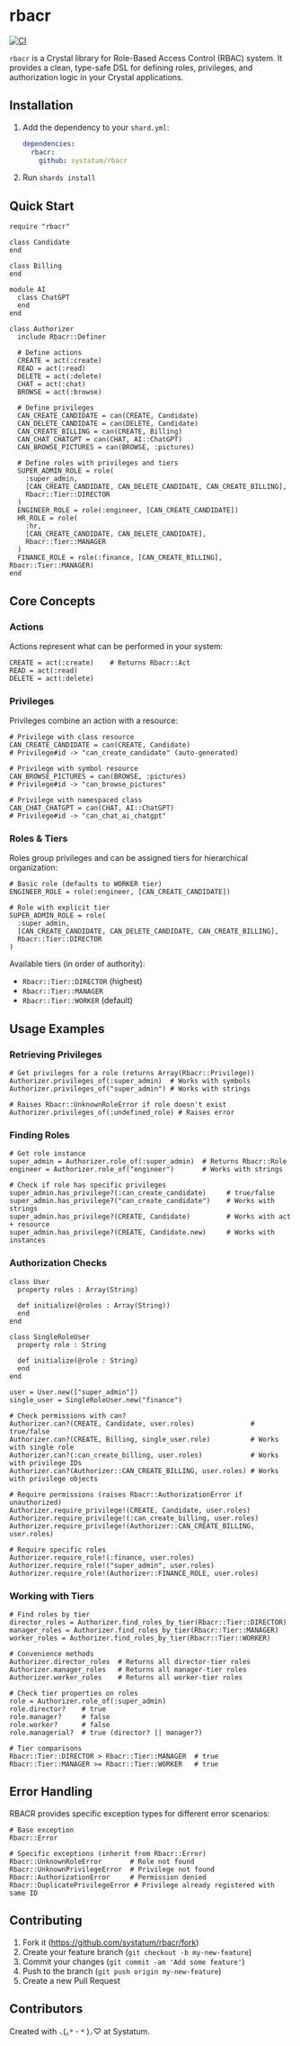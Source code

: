 # rbacr

[![CI](https://github.com/systatum/rbacr/actions/workflows/ci.yml/badge.svg)](https://github.com/systatum/rbacr/actions/workflows/ci.yml)

`rbacr` is a Crystal library for Role-Based Access Control (RBAC) system. It provides a clean, type-safe DSL for defining roles, privileges, and authorization logic in your Crystal applications.

## Installation

1. Add the dependency to your `shard.yml`:

   ```yaml
   dependencies:
     rbacr:
       github: systatum/rbacr
   ```

2. Run `shards install`

## Quick Start

```crystal
require "rbacr"

class Candidate
end

class Billing
end

module AI
  class ChatGPT
  end
end

class Authorizer
  include Rbacr::Definer

  # Define actions
  CREATE = act(:create)
  READ = act(:read)
  DELETE = act(:delete)
  CHAT = act(:chat)
  BROWSE = act(:browse)

  # Define privileges
  CAN_CREATE_CANDIDATE = can(CREATE, Candidate)
  CAN_DELETE_CANDIDATE = can(DELETE, Candidate)
  CAN_CREATE_BILLING = can(CREATE, Billing)
  CAN_CHAT_CHATGPT = can(CHAT, AI::ChatGPT)
  CAN_BROWSE_PICTURES = can(BROWSE, :pictures)

  # Define roles with privileges and tiers
  SUPER_ADMIN_ROLE = role(
    :super_admin,
    [CAN_CREATE_CANDIDATE, CAN_DELETE_CANDIDATE, CAN_CREATE_BILLING],
    Rbacr::Tier::DIRECTOR
  )
  ENGINEER_ROLE = role(:engineer, [CAN_CREATE_CANDIDATE])
  HR_ROLE = role(
    :hr,
    [CAN_CREATE_CANDIDATE, CAN_DELETE_CANDIDATE],
    Rbacr::Tier::MANAGER
  )
  FINANCE_ROLE = role(:finance, [CAN_CREATE_BILLING], Rbacr::Tier::MANAGER)
end
```

## Core Concepts

### Actions
Actions represent what can be performed in your system:

```crystal
CREATE = act(:create)    # Returns Rbacr::Act
READ = act(:read)
DELETE = act(:delete)
```

### Privileges
Privileges combine an action with a resource:

```crystal
# Privilege with class resource
CAN_CREATE_CANDIDATE = can(CREATE, Candidate)
# Privilege#id -> "can_create_candidate" (auto-generated)

# Privilege with symbol resource
CAN_BROWSE_PICTURES = can(BROWSE, :pictures)
# Privilege#id -> "can_browse_pictures"

# Privilege with namespaced class
CAN_CHAT_CHATGPT = can(CHAT, AI::ChatGPT)
# Privilege#id -> "can_chat_ai_chatgpt"
```

### Roles & Tiers
Roles group privileges and can be assigned tiers for hierarchical organization:

```crystal
# Basic role (defaults to WORKER tier)
ENGINEER_ROLE = role(:engineer, [CAN_CREATE_CANDIDATE])

# Role with explicit tier
SUPER_ADMIN_ROLE = role(
  :super_admin,
  [CAN_CREATE_CANDIDATE, CAN_DELETE_CANDIDATE, CAN_CREATE_BILLING],
  Rbacr::Tier::DIRECTOR
)
```

Available tiers (in order of authority):
- `Rbacr::Tier::DIRECTOR` (highest)
- `Rbacr::Tier::MANAGER` 
- `Rbacr::Tier::WORKER` (default)

## Usage Examples

### Retrieving Privileges

```crystal
# Get privileges for a role (returns Array(Rbacr::Privilege))
Authorizer.privileges_of(:super_admin)  # Works with symbols
Authorizer.privileges_of("super_admin") # Works with strings

# Raises Rbacr::UnknownRoleError if role doesn't exist
Authorizer.privileges_of(:undefined_role) # Raises error
```

### Finding Roles

```crystal
# Get role instance
super_admin = Authorizer.role_of(:super_admin)  # Returns Rbacr::Role
engineer = Authorizer.role_of("engineer")       # Works with strings

# Check if role has specific privileges
super_admin.has_privilege?(:can_create_candidate)     # true/false
super_admin.has_privilege?("can_create_candidate")    # Works with strings
super_admin.has_privilege?(CREATE, Candidate)         # Works with act + resource
super_admin.has_privilege?(CREATE, Candidate.new)     # Works with instances
```

### Authorization Checks

```crystal
class User
  property roles : Array(String)
  
  def initialize(@roles : Array(String))
  end
end

class SingleRoleUser
  property role : String
  
  def initialize(@role : String)
  end
end

user = User.new(["super_admin"])
single_user = SingleRoleUser.new("finance")

# Check permissions with can?
Authorizer.can?(CREATE, Candidate, user.roles)              # true/false
Authorizer.can?(CREATE, Billing, single_user.role)          # Works with single role
Authorizer.can?(:can_create_billing, user.roles)            # Works with privilege IDs
Authorizer.can?(Authorizer::CAN_CREATE_BILLING, user.roles) # Works with privilege objects

# Require permissions (raises Rbacr::AuthorizationError if unauthorized)
Authorizer.require_privilege!(CREATE, Candidate, user.roles)
Authorizer.require_privilege!(:can_create_billing, user.roles)
Authorizer.require_privilege!(Authorizer::CAN_CREATE_BILLING, user.roles)

# Require specific roles
Authorizer.require_role!(:finance, user.roles)
Authorizer.require_role!("super_admin", user.roles)
Authorizer.require_role!(Authorizer::FINANCE_ROLE, user.roles)
```

### Working with Tiers

```crystal
# Find roles by tier
director_roles = Authorizer.find_roles_by_tier(Rbacr::Tier::DIRECTOR)
manager_roles = Authorizer.find_roles_by_tier(Rbacr::Tier::MANAGER)
worker_roles = Authorizer.find_roles_by_tier(Rbacr::Tier::WORKER)

# Convenience methods
Authorizer.director_roles  # Returns all director-tier roles
Authorizer.manager_roles   # Returns all manager-tier roles  
Authorizer.worker_roles    # Returns all worker-tier roles

# Check tier properties on roles
role = Authorizer.role_of(:super_admin)
role.director?    # true
role.manager?     # false
role.worker?      # false
role.managerial?  # true (director? || manager?)

# Tier comparisons
Rbacr::Tier::DIRECTOR > Rbacr::Tier::MANAGER  # true
Rbacr::Tier::MANAGER >= Rbacr::Tier::WORKER   # true
```

## Error Handling

RBACR provides specific exception types for different error scenarios:

```crystal
# Base exception
Rbacr::Error

# Specific exceptions (inherit from Rbacr::Error)
Rbacr::UnknownRoleError       # Role not found
Rbacr::UnknownPrivilegeError  # Privilege not found  
Rbacr::AuthorizationError     # Permission denied
Rbacr::DuplicatePrivilegeError # Privilege already registered with same ID
```

## Contributing

1. Fork it (<https://github.com/systatum/rbacr/fork>)
2. Create your feature branch (`git checkout -b my-new-feature`)
3. Commit your changes (`git commit -am 'Add some feature'`)
4. Push to the branch (`git push origin my-new-feature`)
5. Create a new Pull Request

## Contributors

Created with ⸜(｡˃ ᵕ ˂ )⸝♡ at Systatum.
